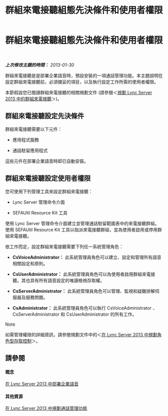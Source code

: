 ﻿---
title: 群組來電接聽組態先決條件和使用者權限
TOCTitle: 群組來電接聽組態先決條件和使用者權限
ms:assetid: 8757b1d3-751d-49c3-b1b8-b678f663f18e
ms:mtpsurl: https://technet.microsoft.com/zh-tw/library/JJ945641(v=OCS.15)
ms:contentKeyID: 52056163
ms.date: 08/10/2015
mtps_version: v=OCS.15
ms.translationtype: HT
---

# 群組來電接聽組態先決條件和使用者權限

 

_**上次修改主題的時間：** 2013-01-30_

群組來電接聽是是部署企業語音時，預設安裝的一項通話管理功能。本主題說明在設定群組來電接聽前，必須備妥的項目，以及執行設定工作所需的使用者權限。

本節假設您已閱讀群組來電接聽的相關規劃文件 (請參閱＜[規劃 Lync Server 2013 中的群組來電接聽](lync-server-2013-planning-for-group-call-pickup.md)＞)。

## 群組來電接聽設定先決條件

群組來電接聽需要以下元件：

  - 應用程式服務

  - 通話駐留應用程式

這些元件在部署企業語音時即已自動安裝。

## 群組來電接聽設定使用者權限

您可使用下列管理工具來設定群組來電接聽：

  - Lync Server 管理命令介面

  - SEFAUtil Resource Kit 工具

使用 Lync Server 管理命令介面建立並管理通話駐留範圍表中的來電接聽群組。使用 SEFAUtil Resource Kit 工具以指派來電接聽群組，並為使用者啟用或停用群組來電接聽。

依工作而定，設定群組來電接聽需要下列任一系統管理角色：

  - **CsVoiceAdministrator：** 此系統管理員角色可以建立、設定和管理所有語音相關設定和原則。

  - **CsUserAdministrator：** 此系統管理員角色可以為使用者啟用群組來電接聽。其也具有所有語音設定的唯讀檢視存取權。

  - **CsServerAdministrator：** 此系統管理員角色可以管理、監視和疑難排解伺服器及服務問題。

  - **CsAdministrator：** 此系統管理員角色可以執行 CsVoiceAdministrator 、CsServerAdministrator 和 CsUserAdministrator 的所有工作。

> [!NOTE]  
> 如需管理權限的詳細資訊，請參閱規劃文件中的＜<a href="lync-server-2013-planning-for-role-based-access-control.md">在 Lync Server 2013 中規劃角色型存取控制</a>＞。



## 請參閱

#### 概念

[在 Lync Server 2013 中部署企業語音](lync-server-2013-deploying-enterprise-voice.md)  

#### 其他資源

[在 Lync Server 2013 中規劃通話管理功能](lync-server-2013-planning-for-call-management-features.md)

